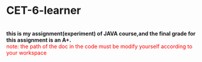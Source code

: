# CET-6-learner
</br>
<b>this is my assignment(experiment) of JAVA course,and the final grade for this assignment is an A+.</b>
</br>
<font color=red>note: the path of the doc in the code must be modify yourself according to your workspace</font>
